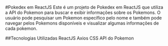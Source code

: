 #Pokedex em ReactJS
Este é um projeto de Pokedex em ReactJS que utiliza a API do Pokemon para buscar e exibir informações sobre os Pokemons. O usuário pode pesquisar um Pokemon específico pelo nome e também pode navegar pelos Pokemons disponíveis e visualizar algumas informações de cada pokemon.

##Tecnologias Utilizadas
ReactJS
Axios
CSS
API do Pokemon